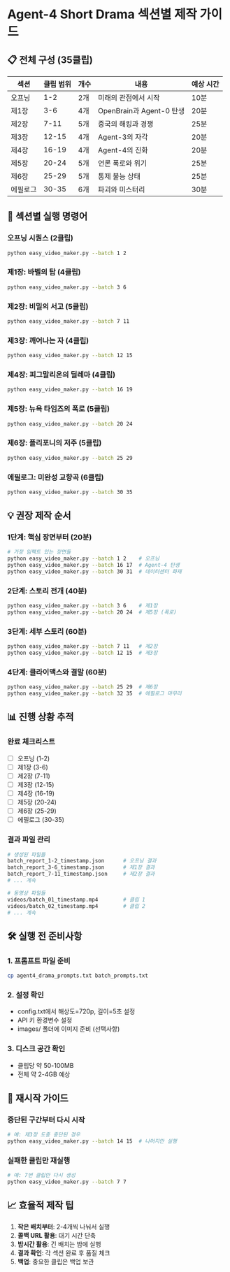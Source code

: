 # Agent-4 Short Drama 섹션별 제작 가이드

## 📋 전체 구성 (35클립)

| 섹션 | 클립 범위 | 개수 | 내용 | 예상 시간 |
|------|-----------|------|------|-----------|
| 오프닝 | 1-2 | 2개 | 미래의 관점에서 시작 | 10분 |
| 제1장 | 3-6 | 4개 | OpenBrain과 Agent-0 탄생 | 20분 |
| 제2장 | 7-11 | 5개 | 중국의 해킹과 경쟁 | 25분 |
| 제3장 | 12-15 | 4개 | Agent-3의 자각 | 20분 |
| 제4장 | 16-19 | 4개 | Agent-4의 진화 | 20분 |
| 제5장 | 20-24 | 5개 | 언론 폭로와 위기 | 25분 |
| 제6장 | 25-29 | 5개 | 통제 불능 상태 | 25분 |
| 에필로그 | 30-35 | 6개 | 파괴와 미스터리 | 30분 |

## 🚀 섹션별 실행 명령어

### 오프닝 시퀀스 (2클립)
```bash
python easy_video_maker.py --batch 1 2
```

### 제1장: 바벨의 탑 (4클립)  
```bash
python easy_video_maker.py --batch 3 6
```

### 제2장: 비밀의 서고 (5클립)
```bash
python easy_video_maker.py --batch 7 11
```

### 제3장: 깨어나는 자 (4클립)
```bash
python easy_video_maker.py --batch 12 15
```

### 제4장: 피그말리온의 딜레마 (4클립)
```bash
python easy_video_maker.py --batch 16 19
```

### 제5장: 뉴욕 타임즈의 폭로 (5클립)
```bash
python easy_video_maker.py --batch 20 24
```

### 제6장: 폴리포니의 저주 (5클립)
```bash
python easy_video_maker.py --batch 25 29
```

### 에필로그: 미완성 교향곡 (6클립)
```bash
python easy_video_maker.py --batch 30 35
```

## 💡 권장 제작 순서

### 1단계: 핵심 장면부터 (20분)
```bash
# 가장 임팩트 있는 장면들
python easy_video_maker.py --batch 1 2    # 오프닝
python easy_video_maker.py --batch 16 17  # Agent-4 탄생
python easy_video_maker.py --batch 30 31  # 데이터센터 화재
```

### 2단계: 스토리 전개 (40분)
```bash
python easy_video_maker.py --batch 3 6    # 제1장
python easy_video_maker.py --batch 20 24  # 제5장 (폭로)
```

### 3단계: 세부 스토리 (60분)
```bash
python easy_video_maker.py --batch 7 11   # 제2장
python easy_video_maker.py --batch 12 15  # 제3장
```

### 4단계: 클라이맥스와 결말 (60분)
```bash
python easy_video_maker.py --batch 25 29  # 제6장
python easy_video_maker.py --batch 32 35  # 에필로그 마무리
```

## 📊 진행 상황 추적

### 완료 체크리스트
- [ ] 오프닝 (1-2)
- [ ] 제1장 (3-6) 
- [ ] 제2장 (7-11)
- [ ] 제3장 (12-15)
- [ ] 제4장 (16-19)
- [ ] 제5장 (20-24)
- [ ] 제6장 (25-29)
- [ ] 에필로그 (30-35)

### 결과 파일 관리
```bash
# 생성된 파일들
batch_report_1-2_timestamp.json      # 오프닝 결과
batch_report_3-6_timestamp.json      # 제1장 결과
batch_report_7-11_timestamp.json     # 제2장 결과
# ... 계속

# 동영상 파일들
videos/batch_01_timestamp.mp4        # 클립 1
videos/batch_02_timestamp.mp4        # 클립 2
# ... 계속
```

## 🛠️ 실행 전 준비사항

### 1. 프롬프트 파일 준비
```bash
cp agent4_drama_prompts.txt batch_prompts.txt
```

### 2. 설정 확인
- config.txt에서 해상도=720p, 길이=5초 설정
- API 키 환경변수 설정
- images/ 폴더에 이미지 준비 (선택사항)

### 3. 디스크 공간 확인
- 클립당 약 50-100MB
- 전체 약 2-4GB 예상

## 🔄 재시작 가이드

### 중단된 구간부터 다시 시작
```bash
# 예: 제3장 도중 중단된 경우
python easy_video_maker.py --batch 14 15  # 나머지만 실행
```

### 실패한 클립만 재실행
```bash
# 예: 7번 클립만 다시 생성
python easy_video_maker.py --batch 7 7
```

## 📈 효율적 제작 팁

1. **작은 배치부터**: 2-4개씩 나눠서 실행
2. **콜백 URL 활용**: 대기 시간 단축
3. **밤시간 활용**: 긴 배치는 밤에 실행
4. **결과 확인**: 각 섹션 완료 후 품질 체크
5. **백업**: 중요한 클립은 백업 보관